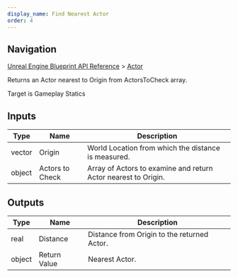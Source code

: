 ```yaml
---
display_name: Find Nearest Actor
order: 4
---
```

## Navigation

[Unreal Engine Blueprint API Reference](https://dev.epicgames.com/documentation/en-us/unreal-engine/BlueprintAPI) > [Actor](https://dev.epicgames.com/documentation/en-us/unreal-engine/BlueprintAPI/Actor)

Returns an Actor nearest to Origin from ActorsToCheck array.

Target is Gameplay Statics

## Inputs

| Type | Name | Description |
| --- | --- | --- |
| vector | Origin | World Location from which the distance is measured. |
| object | Actors to Check | Array of Actors to examine and return Actor nearest to Origin. |

## Outputs

| Type | Name | Description |
| --- | --- | --- |
| real | Distance | Distance from Origin to the returned Actor. |
| object | Return Value | Nearest Actor. |
